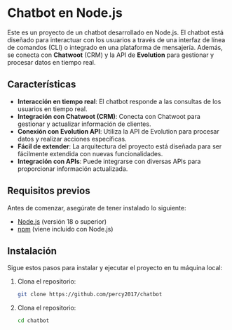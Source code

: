 # Chatbot en Node.js

Este es un proyecto de un chatbot desarrollado en Node.js. El chatbot está diseñado para interactuar con los usuarios a través de una interfaz de línea de comandos (CLI) o integrado en una plataforma de mensajería. Además, se conecta con **Chatwoot** (CRM) y la API de **Evolution** para gestionar y procesar datos en tiempo real.

## Características

- **Interacción en tiempo real**: El chatbot responde a las consultas de los usuarios en tiempo real.
- **Integración con Chatwoot (CRM)**: Conecta con Chatwoot para gestionar y actualizar información de clientes.
- **Conexión con Evolution API**: Utiliza la API de Evolution para procesar datos y realizar acciones específicas.
- **Fácil de extender**: La arquitectura del proyecto está diseñada para ser fácilmente extendida con nuevas funcionalidades.
- **Integración con APIs**: Puede integrarse con diversas APIs para proporcionar información actualizada.

## Requisitos previos

Antes de comenzar, asegúrate de tener instalado lo siguiente:

- [Node.js](https://nodejs.org/) (versión 18 o superior)
- [npm](https://www.npmjs.com/) (viene incluido con Node.js)

## Instalación

Sigue estos pasos para instalar y ejecutar el proyecto en tu máquina local:

1. Clona el repositorio:

   ```bash
   git clone https://github.com/percy2017/chatbot

2. Clona el repositorio:

   ```bash
   cd chatbot